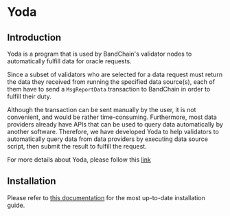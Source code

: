 # Yoda

## Introduction

Yoda is a program that is used by BandChain's validator nodes to automatically fulfill data for oracle requests.

Since a subset of validators who are selected for a data request must return the data they received from running the specified data source(s), each of them have to send a `MsgReportData` transaction to BandChain in order to fulfill their duty.

Although the transaction can be sent manually by the user, it is not convenient, and would be rather time-consuming. Furthermore, most data providers already have APIs that can be used to query data automatically by another software. Therefore, we have developed Yoda to help validators to automatically query data from data providers by executing data source script, then submit the result to fulfill the request.

For more details about Yoda, please follow this [link](https://docs.bandchain.org/node-validators/yoda)

## Installation

Please refer to [this documentation](https://docs.bandchain.org/node-validators/run-node/joining-mainnet/installation#step-5-setup-yoda) for the most up-to-date installation guide.
